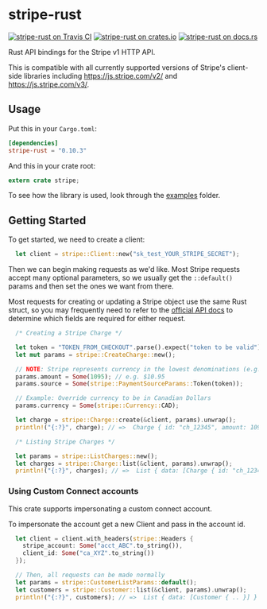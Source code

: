# stripe-rust

[![stripe-rust on Travis CI](https://travis-ci.org/wyyerd/stripe-rs.svg?branch=master)](https://travis-ci.org/wyyerd/stripe-rs)
[![stripe-rust on crates.io](https://img.shields.io/crates/v/stripe-rust.svg)](https://crates.io/crates/stripe-rust)
[![stripe-rust on docs.rs](https://docs.rs/stripe-rust/badge.svg)](https://docs.rs/stripe-rust)

Rust API bindings for the Stripe v1 HTTP API.

This is compatible with all currently supported versions of Stripe's client-side
libraries including https://js.stripe.com/v2/ and https://js.stripe.com/v3/.

## Usage

Put this in your `Cargo.toml`:

```toml
[dependencies]
stripe-rust = "0.10.3"
```

And this in your crate root:

```rust
extern crate stripe;
```

To see how the library is used, look through the [examples](examples) folder.

## Getting Started

To get started, we need to create a client:

```rust
  let client = stripe::Client::new("sk_test_YOUR_STRIPE_SECRET");
```

Then we can begin making requests as we'd like. Most Stripe requests accept
many optional parameters, so we usually get the `::default()` params and then
set the ones we want from there.

Most requests for creating or updating a Stripe object use the same Rust struct,
so you may frequently need to refer to the [official API docs](https://stripe.com/docs/api)
to determine which fields are required for either request.

```rust
  /* Creating a Stripe Charge */

  let token = "TOKEN_FROM_CHECKOUT".parse().expect("token to be valid");
  let mut params = stripe::CreateCharge::new();

  // NOTE: Stripe represents currency in the lowest denominations (e.g. cents)
  params.amount = Some(1095); // e.g. $10.95
  params.source = Some(stripe::PaymentSourceParams::Token(token));

  // Example: Override currency to be in Canadian Dollars
  params.currency = Some(stripe::Currency::CAD);

  let charge = stripe::Charge::create(&client, params).unwrap();
  println!("{:?}", charge); // =>  Charge { id: "ch_12345", amount: 1095, .. }
```

```rust
  /* Listing Stripe Charges */

  let params = stripe::ListCharges::new();
  let charges = stripe::Charge::list(&client, params).unwrap();
  println!("{:?}", charges); // =>  List { data: [Charge { id: "ch_12345", .. }] }
```

### Using Custom Connect accounts

This crate supports impersonating a custom connect account.

To impersonate the account get a new Client and pass in the account id.

```rust
  let client = client.with_headers(stripe::Headers {
    stripe_account: Some("acct_ABC".to_string()),
    client_id: Some("ca_XYZ".to_string())
  });

  // Then, all requests can be made normally
  let params = stripe::CustomerListParams::default();
  let customers = stripe::Customer::list(&client, params).unwrap();
  println!("{:?}", customers); // =>  List { data: [Customer { .. }] }
```
